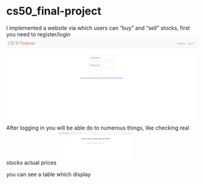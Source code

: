 # cs50_final-project
I implemented a website via which users can “buy” and “sell” stocks, first you need to register/login ![](Images/login.png)
After logging in you will be able do to numerous things, like checking real stocks actual prices <img src="Images/looking.png" alt="drawing" width="200"/>

you can see a table which display 

